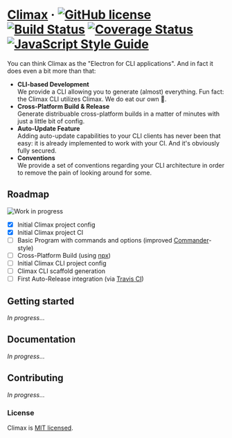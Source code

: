 # [Climax](https://climaxjs.com) &middot; [![GitHub license](https://img.shields.io/badge/license-MIT-blue.svg?style=flat-square)](https://github.com/climaxjs/climax/blob/master/LICENSE) [![Build Status](https://img.shields.io/travis/climaxjs/climax.svg?style=flat-square)](https://travis-ci.org/climaxjs/climax) [![Coverage Status](https://img.shields.io/coveralls/github/climaxjs/climax.svg?style=flat-square)](https://coveralls.io/github/climaxjs/climax) [![JavaScript Style Guide](https://img.shields.io/badge/code_style-airbnb-brightgreen.svg?style=flat-square)](https://github.com/airbnb/javascript#airbnb-javascript-style-guide-)

<!-- TODO Ask @vertexclique to release the "climax" name on npm ? -->
<!-- [![npm version](https://img.shields.io/npm/v/climax.svg?style=flat-square)](https://www.npmjs.com/package/climax) -->

You can think Climax as the "Electron for CLI applications". And in fact it does even a bit more than that:

- **CLI-based Development**<br>
  We provide a CLI allowing you to generate (almost) everything. Fun fact: the Climax CLI utilizes Climax. We do eat our own :hamburger:.<br>
- **Cross-Platform Build & Release**<br>
  Generate distribuable cross-platform builds in a matter of minutes with just a little bit of config.<br>
- **Auto-Update Feature**<br>
  Adding auto-update capabilities to your CLI clients has never been that easy: it is already implemented to work with your CI. And it's obviously fully secured.<br>
- **Conventions**<br>
  We provide a set of conventions regarding your CLI architecture in order to remove the pain of looking around for some.

## Roadmap

![Work in progress](doc/res/work-in-progress-225.png)

- [x] Initial Climax project config
- [x] Initial Climax project CI
- [ ] Basic Program with commands and options (improved [Commander](https://github.com/tj/commander.js)-style)
- [ ] Cross-Platform Build (using [npx](https://github.com/zkat/npx))
- [ ] Initial Climax CLI project config
- [ ] Climax CLI scaffold generation
- [ ] First Auto-Release integration (via [Travis CI](https://travis-ci.org))

## Getting started

_In progress..._

## Documentation

_In progress..._

## Contributing

_In progress..._

### License

Climax is [MIT licensed](./LICENSE).
